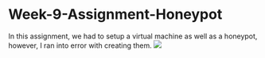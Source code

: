 # Week-9-Assignment-Honeypot
In this assignment, we had to setup a virtual machine as well as a honeypot, however, I ran into error with creating them.
<img src="https://static01.bbi.io/2Wt9Tk.gif"/>
